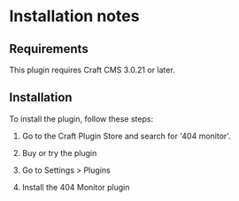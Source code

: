 # Installation notes

## Requirements

This plugin requires Craft CMS 3.0.21 or later.

## Installation

To install the plugin, follow these steps:

1. Go to the Craft Plugin Store and search for '404 monitor'.

2. Buy or try the plugin

3. Go to Settings > Plugins

4. Install the 404 Monitor plugin

